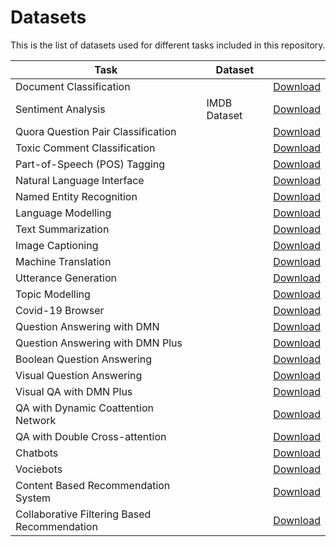 # Datasets

This is the list of datasets used for different tasks included in this repository.

| Task | Dataset ||
|---|---|---|
| Document Classification |  | [Download]() |
| Sentiment Analysis | IMDB Dataset | [Download](http://ai.stanford.edu/~amaas/data/sentiment/) |
| Quora Question Pair Classification |  | [Download]() |
| Toxic Comment Classification |  | [Download]() |
| Part-of-Speech (POS) Tagging |  | [Download]() |
| Natural Language Interface |  | [Download]() |
| Named Entity Recognition |  | [Download]() |
| Language Modelling |  | [Download]() |
| Text Summarization |  | [Download]() |
| Image Captioning |  | [Download]() |
| Machine Translation |  | [Download]() |
| Utterance Generation |  | [Download]() |
| Topic Modelling |  | [Download]() |
| Covid-19 Browser |  | [Download]() |
| Question Answering with DMN |  | [Download]() |
| Question Answering with DMN Plus |  | [Download]() |
| Boolean Question Answering |  | [Download]() |
| Visual Question Answering |  | [Download]() |
| Visual QA with DMN Plus |  | [Download]() |
| QA with Dynamic Coattention Network |  | [Download]() |
| QA with Double Cross-attention |  | [Download]() |
| Chatbots |  | [Download]() |
| Vociebots |  | [Download]() |
| Content Based Recommendation System |  | [Download]() |
| Collaborative Filtering Based Recommendation |  | [Download]() |
